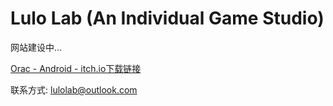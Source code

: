 # Lulo Lab (An Individual Game Studio)

网站建设中...



[Orac - Android - itch.io下载链接](https://lulolab.itch.io/orac/purchase)



联系方式: lulolab@outlook.com
